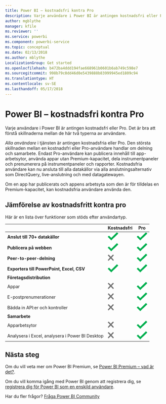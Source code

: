 ```yaml
---
title: Power BI – kostnadsfri kontra Pro
description: Varje användare i Power BI är antingen kostnadsfri eller Pro. Det är bra att förstå skillnaderna mellan de här två typerna av användare...
author: mgblythe
manager: kfile
ms.reviewer: ''
ms.service: powerbi
ms.component: powerbi-service
ms.topic: conceptual
ms.date: 02/13/2018
ms.author: mblythe
LocalizationGroup: Get started
ms.openlocfilehash: b472ba4ddd194fae668961b0601b6ab749c598e7
ms.sourcegitcommit: 998b79c0dd46d0e5439888b83999945ed1809c94
ms.translationtype: HT
ms.contentlocale: sv-SE
ms.lasthandoff: 05/17/2018
---
```

# <a name="power-bi-free-vs-pro"></a>Power BI – kostnadsfri kontra Pro
Varje användare i Power BI är antingen kostnadsfri eller Pro. Det är bra att förstå skillnaderna mellan de här två typerna av användare.

*Alla användare* i tjänsten är antingen kostnadsfria eller Pro. Den största skillnaden mellan en kostnadsfri eller Pro-användare handlar om delning och samarbete. Endast Pro-användare kan publicera innehåll till app-arbetsytor, använda appar utan Premium-kapacitet, dela instrumentpaneler och prenumerera på instrumentpaneler och rapporter. Kostnadsfria användare kan nu ansluta till alla datakällor via alla anslutningsalternativ som DirectQuery, live-anslutning och med datagatewayen.

Om en app har publicerats och appens arbetsyta som den är för tilldelas en Premium-kapacitet, kan kostnadsfria användare använda den.

## <a name="free-vs-pro-comparison"></a>Jämförelse av kostnadsfritt kontra pro
Här är en lista över funktioner som stöds efter användartyp.

|  | Kostnadsfri | Pro |
| --- | --- | --- |
| **Anslut till 70+ datakällor** |![](media/service-free-vs-pro/available.png "Tillgänglig") |![](media/service-free-vs-pro/available.png "Tillgänglig") |
| **Publicera på webben** |![](media/service-free-vs-pro/available.png "Tillgänglig") |![](media/service-free-vs-pro/available.png "Tillgänglig") |
| **Peer-to-peer-delning** |![](media/service-free-vs-pro/not-available.png "Inte tillgänglig") |![](media/service-free-vs-pro/available.png "Tillgänglig") |
| **Exportera till PowerPoint, Excel, CSV** |![](media/service-free-vs-pro/available.png "Tillgänglig") |![](media/service-free-vs-pro/available.png "Tillgänglig") |
| **Företagsdistribution** | | |
| Appar |![](media/service-free-vs-pro/not-available.png "Inte tillgänglig") |![](media/service-free-vs-pro/available.png "Tillgänglig") |
| E-postprenumerationer |![](media/service-free-vs-pro/not-available.png "Inte tillgänglig") |![](media/service-free-vs-pro/available.png "Tillgänglig") |
| Bädda in API:er och kontroller |![](media/service-free-vs-pro/not-available.png "Inte tillgänglig") |![](media/service-free-vs-pro/available.png "Tillgänglig") |
| **Samarbete** | | |
| Apparbetsytor |![](media/service-free-vs-pro/not-available.png "Inte tillgänglig") |![](media/service-free-vs-pro/available.png "Tillgänglig") |
| Analysera i Excel, analysera i Power BI Desktop |![](media/service-free-vs-pro/not-available.png "Inte tillgänglig") |![](media/service-free-vs-pro/available.png "Tillgänglig") |

## <a name="next-steps"></a>Nästa steg
Om du vill veta mer om Power BI Premium, se [Power BI Premium – vad är det?](service-premium.md).

Om du vill komma igång med Power BI genom att registrera dig, se [registrera dig för Power BI som en enskild användare](service-self-service-signup-for-power-bi.md).

Har du fler frågor? [Fråga Power BI Community](https://community.powerbi.com/)

